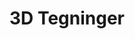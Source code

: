 ---
title: "3D Tegninger"
description: "Professionel 3D modellering og teknisk tegning"
weight: 3
features:
  - "Præcis 3D modellering"
  - "Tekniske tegninger til produktion"
  - "Visualiseringer til godkendelse"
  - "Optimering af design"
  - "Hurtig responstid"
  - "Erfarne konstruktører"
sections:
  - title: "Fra Idé til Produktion"
    subtitle: "Professionel 3D modellering"
    image: "/images/services/grinder.png"
    align: "right"
    content: "Vi hjælper med at omsætte dine idéer til præcise 3D modeller og produktionstegninger. Vores erfarne konstruktører sikrer, at alle detaljer bliver korrekt dokumenteret, så produktionen kan forløbe optimalt. Vi arbejder med moderne CAD-software for at give dig den bedste løsning."

  - title: "Teknisk Dokumentation"
    subtitle: "Komplet tegningssæt"
    image: "/images/services/bending.png"
    align: "left"
    content: "Vi leverer komplette tegningssæt med alle nødvendige detaljer for produktion. Dette inkluderer samletegninger, enkeltdelstegninger og styklister. Vores dokumentation sikrer en effektiv produktion og kvalitetskontrol."

  - title: "Visualisering og Optimering"
    subtitle: "Se dit projekt før produktion"
    image: "/images/services/corten1.png"
    align: "right"
    content: "Med 3D visualiseringer kan du se dit projekt før det går i produktion. Dette giver mulighed for at optimere design og funktionalitet tidligt i processen. Vi kan også lave renderinger til præsentationer og marketingmateriale."

cases:
  - title: "Kompleks Maskindel"
    description: "Udvikling af 3D model og produktionstegninger for en specialfremstillet maskindel, hvor præcision var afgørende for funktionaliteten."

  - title: "Arkitektonisk Installation"
    description: "3D modellering og visualisering af en stor metalinstallation til en bygning, hvor æstetik og konstruktion skulle gå op i en højere enhed."

  - title: "Produktionsoptimering"
    description: "Redesign og optimering af eksisterende produkt gennem 3D modellering, hvilket resulterede i forbedret produktivitet og reducerede omkostninger."

kontakt:
  title: "Start Dit Projekt"
  content: "Lad os hjælpe dig med at visualisere og dokumentere dit næste projekt. Vi sikrer den bedste løsning fra start til slut."
  cta: "Kontakt Os Nu"
--- 
